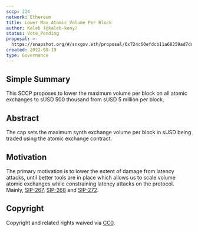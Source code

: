 ```yaml
---
sccp: 224
network: Ethereum
title: Lower Max Atomic Volume Per Block
author: Kaleb (@kaleb-keny)
status: Vote_Pending
proposal: >-
  https://snapshot.org/#/snxgov.eth/proposal/0x724c60efdcb11a68359ad7dde35df3b3752564f5c69886e024c816f230c5e572
created: 2022-08-19
type: Governance
---
```


## Simple Summary

<!--"If you can't explain it simply, you don't understand it well enough." Provide a simplified and layman-accessible explanation of the SCCP.-->

This SCCP proposes to lower the maximum volume per block on all atomic exchanges to sUSD 500 thousand from sUSD 5 million per block.



## Abstract

<!--A short (~200 word) description of the variable change proposed.-->

The cap sets the maximum synth exchange volume per block in sUSD being traded using the atomic exchange contract.


## Motivation

<!--The motivation is critical for SCCPs that want to update variables within Synthetix. It should clearly explain why the existing variable is not incentive aligned. SCCP submissions without sufficient motivation may be rejected outright.-->

The primary motivation is to lower the extent of damage from latency attacks, until better tools are in place which allows us to scale volume atomic exchanges while constraining latency attacks on the protocol. Mainly, [SIP-267](https://sips.synthetix.io/sips/sip-267/), [SIP-268](https://sips.synthetix.io/sips/sip-268/) and [SIP-272](https://sips.synthetix.io/sips/sip-272/).


## Copyright

Copyright and related rights waived via [CC0](https://creativecommons.org/publicdomain/zero/1.0/).
